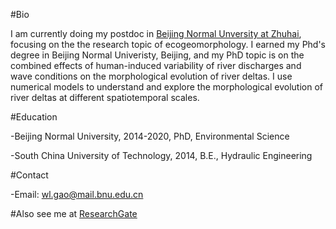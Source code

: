 #Bio

I am currently doing my postdoc in [Beijing Normal Unversity at Zhuhai](https://zhuhai.bnu.edu.cn), focusing on the the research topic of ecogeomorphology. I earned my Phd's degree in Beijing Normal Univeristy, Beijing, and my PhD topic is on the combined effects of human-induced variability of river discharges and wave conditions on the morphological evolution of river deltas. I use numerical models to understand and explore the morphological evolution of river deltas at different spatiotemporal scales.

#Education

-Beijing Normal University, 2014-2020, PhD, Environmental Science 

-South China University of Technology, 2014, B.E., Hydraulic Engineering

#Contact

-Email: wl.gao@mail.bnu.edu.cn

#Also see me at [ResearchGate](https://www.researchgate.net/profile/Weilun_Gao2)



